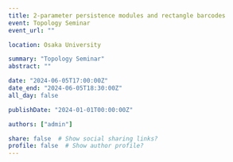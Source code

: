 ```yaml
---
title: 2-parameter persistence modules and rectangle barcodes
event: Topology Seminar
event_url: ""

location: Osaka University

summary: "Topology Seminar"
abstract: ""

date: "2024-06-05T17:00:00Z"
date_end: "2024-06-05T18:30:00Z"
all_day: false

publishDate: "2024-01-01T00:00:00Z"

authors: ["admin"]

share: false  # Show social sharing links?
profile: false  # Show author profile?
---
```

